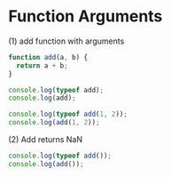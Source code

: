 # Function Arguments

(1) add function with arguments

```javascript
function add(a, b) {
  return a + b;
}

console.log(typeof add);
console.log(add);

console.log(typeof add(1, 2));
console.log(add(1, 2));
```

(2) Add returns NaN

```javascript
console.log(typeof add());
console.log(add());
```
